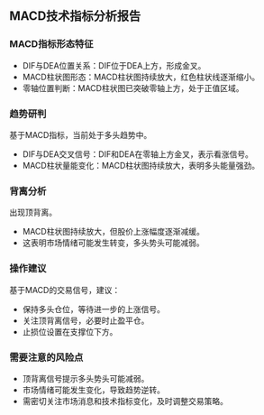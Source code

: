 ## MACD技术指标分析报告

### MACD指标形态特征

- DIF与DEA位置关系：DIF位于DEA上方，形成金叉。
- MACD柱状图形态：MACD柱状图持续放大，红色柱状线逐渐缩小。
- 零轴位置判断：MACD柱状图已突破零轴上方，处于正值区域。

### 趋势研判

基于MACD指标，当前处于多头趋势中。

- DIF与DEA交叉信号：DIF和DEA在零轴上方金叉，表示看涨信号。
- MACD柱状量能变化：MACD柱状图持续放大，表明多头能量强劲。

### 背离分析

出现顶背离。

- MACD柱状图持续放大，但股价上涨幅度逐渐减缓。
- 这表明市场情绪可能发生转变，多头势头可能减弱。

### 操作建议

基于MACD的交易信号，建议：

- 保持多头仓位，等待进一步的上涨信号。
- 关注顶背离信号，必要时止盈平仓。
- 止损位设置在支撑位下方。

### 需要注意的风险点

- 顶背离信号提示多头势头可能减弱。
- 市场情绪可能发生变化，导致趋势逆转。
- 需密切关注市场消息和技术指标变化，及时调整交易策略。